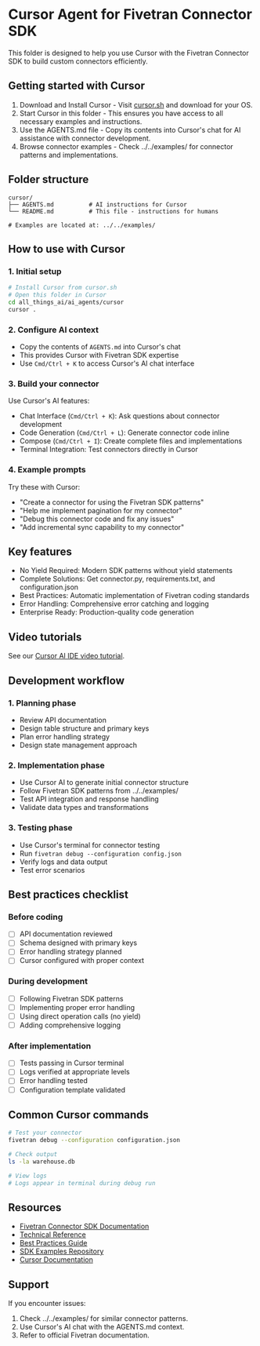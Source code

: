 # Cursor Agent for Fivetran Connector SDK

This folder is designed to help you use Cursor with the Fivetran Connector SDK to build custom connectors efficiently.

## Getting started with Cursor

1. Download and Install Cursor - Visit [cursor.sh](https://cursor.sh) and download for your OS.
2. Start Cursor in this folder - This ensures you have access to all necessary examples and instructions.
3. Use the AGENTS.md file - Copy its contents into Cursor's chat for AI assistance with connector development.
4. Browse connector examples - Check ../../examples/ for connector patterns and implementations.

## Folder structure

```
cursor/
├── AGENTS.md          # AI instructions for Cursor
└── README.md          # This file - instructions for humans

# Examples are located at: ../../examples/
```

## How to use with Cursor

### 1. Initial setup
```bash
# Install Cursor from cursor.sh
# Open this folder in Cursor
cd all_things_ai/ai_agents/cursor
cursor .
```

### 2. Configure AI context
- Copy the contents of `AGENTS.md` into Cursor's chat
- This provides Cursor with Fivetran SDK expertise
- Use `Cmd/Ctrl + K` to access Cursor's AI chat interface

### 3. Build your connector
Use Cursor's AI features:
- Chat Interface (`Cmd/Ctrl + K`): Ask questions about connector development
- Code Generation (`Cmd/Ctrl + L`): Generate connector code inline
- Compose (`Cmd/Ctrl + I`): Create complete files and implementations
- Terminal Integration: Test connectors directly in Cursor

### 4. Example prompts
Try these with Cursor:
- "Create a connector for <API name> using the Fivetran SDK patterns"
- "Help me implement pagination for my connector"
- "Debug this connector code and fix any issues"
- "Add incremental sync capability to my connector"

## Key features

- No Yield Required: Modern SDK patterns without yield statements
- Complete Solutions: Get connector.py, requirements.txt, and configuration.json
- Best Practices: Automatic implementation of Fivetran coding standards
- Error Handling: Comprehensive error catching and logging
- Enterprise Ready: Production-quality code generation

## Video tutorials

See our [Cursor AI IDE video tutorial](https://fivetran.com/docs/connector-sdk/tutorials/cursor-ai-video).

## Development workflow

### 1. Planning phase
- Review API documentation
- Design table structure and primary keys
- Plan error handling strategy
- Design state management approach

### 2. Implementation phase
- Use Cursor AI to generate initial connector structure
- Follow Fivetran SDK patterns from ../../examples/
- Test API integration and response handling
- Validate data types and transformations

### 3. Testing phase
- Use Cursor's terminal for connector testing
- Run `fivetran debug --configuration config.json`
- Verify logs and data output
- Test error scenarios

## Best practices checklist

### Before coding
- [ ] API documentation reviewed
- [ ] Schema designed with primary keys
- [ ] Error handling strategy planned
- [ ] Cursor configured with proper context

### During development
- [ ] Following Fivetran SDK patterns
- [ ] Implementing proper error handling
- [ ] Using direct operation calls (no yield)
- [ ] Adding comprehensive logging

### After implementation
- [ ] Tests passing in Cursor terminal
- [ ] Logs verified at appropriate levels
- [ ] Error handling tested
- [ ] Configuration template validated

## Common Cursor commands

```bash
# Test your connector
fivetran debug --configuration configuration.json

# Check output
ls -la warehouse.db

# View logs
# Logs appear in terminal during debug run
```

## Resources

- [Fivetran Connector SDK Documentation](https://fivetran.com/docs/connector-sdk)
- [Technical Reference](https://fivetran.com/docs/connector-sdk/technical-reference)
- [Best Practices Guide](https://fivetran.com/docs/connector-sdk/best-practices)
- [SDK Examples Repository](https://github.com/fivetran/fivetran_connector_sdk/tree/main/examples)
- [Cursor Documentation](https://cursor.sh/docs)

## Support

If you encounter issues:
1. Check ../../examples/ for similar connector patterns.
2. Use Cursor's AI chat with the AGENTS.md context.
3. Refer to official Fivetran documentation.